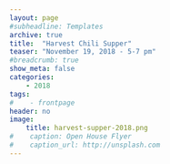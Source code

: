 ```yaml
---
layout: page
#subheadline: Templates
archive: true
title:  "Harvest Chili Supper"
teaser: "November 19, 2018 - 5-7 pm"
#breadcrumb: true
show_meta: false
categories:
    - 2018
tags:
#    - frontpage
header: no
image:
    title: harvest-supper-2018.png
#    caption: Open House Flyer
#    caption_url: http://unsplash.com
---
```

